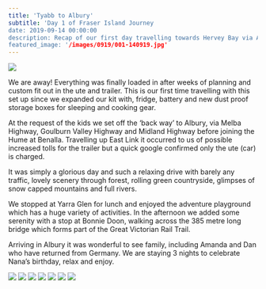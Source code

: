 ```yaml
---
title: 'Tyabb to Albury'
subtitle: 'Day 1 of Fraser Island Journey
date: 2019-09-14 00:00:00
description: Recap of our first day travelling towards Hervey Bay via Albury. With stops at Yarraglen and Bonnie Doon before making it to our destination for the day, Albury.
featured_image: '/images/0919/001-140919.jpg'
---
```


![](/images/0919/001-140919.jpg)

We are away! Everything was finally loaded in after weeks of planning and custom fit out in the ute and trailer. This is our first time travelling with this set up since we expanded our kit with, fridge, battery and new dust proof storage boxes for sleeping and cooking gear. 

At the request of the kids we set off the ‘back way’ to Albury, via Melba Highway, Goulburn Valley Highway and Midland Highway before joining the Hume at Benalla. Travelling up East Link it occurred to us of possible increased tolls for the trailer but a quick google confirmed only the ute (car) is charged.

It was simply a glorious day and such a relaxing drive with barely any traffic, lovely scenery through forest, rolling green countryside, glimpses of snow capped mountains and full rivers. 

We stopped at Yarra Glen for lunch and enjoyed the adventure playground which has a huge variety of activities. In the afternoon we added some serenity with a stop at Bonnie Doon, walking across the 385 metre long bridge which forms part of the Great Victorian Rail Trail.

Arriving in Albury it was wonderful to see family, including Amanda and Dan who have returned from Germany. We are staying 3 nights to celebrate Nana’s birthday, relax and enjoy.

<div class="gallery" data-columns="3">
	<img src="/images/0919/002-140919.jpg">
	<img src="/images/0919/003-140919.jpg">
	<img src="/images/0919/004-140919.jpg">
	<img src="/images/0919/005-140919.jpg">
	<img src="/images/0919/006-140919.jpg">
  <img src="/images/0919/007-140919.jpg">
	<IMG src="/images/0919/008-140919.jpg">
</div>
